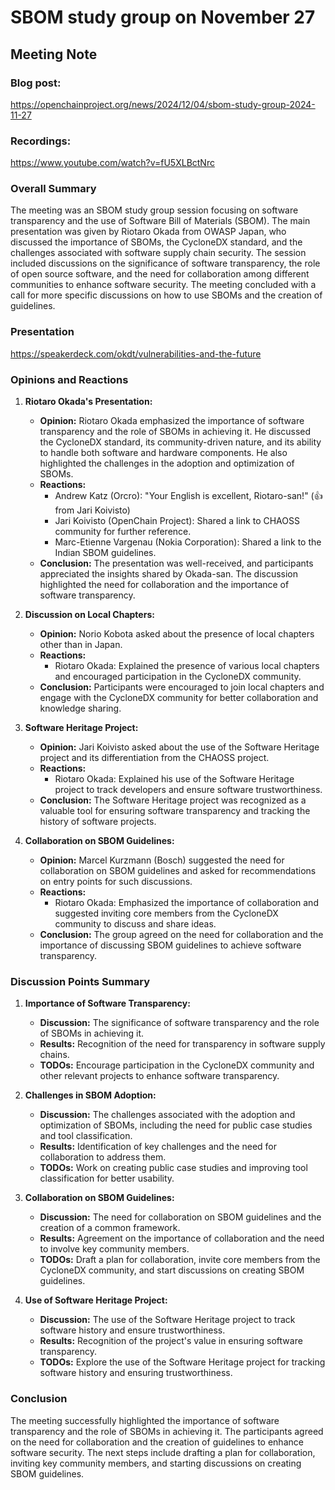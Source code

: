 # SBOM study group on November 27

## Meeting Note  

### Blog post:

https://openchainproject.org/news/2024/12/04/sbom-study-group-2024-11-27  

### Recordings:

https://www.youtube.com/watch?v=fU5XLBctNrc  

### Overall Summary

The meeting was an SBOM study group session focusing on software transparency and the use of Software Bill of Materials (SBOM). The main presentation was given by Riotaro Okada from OWASP Japan, who discussed the importance of SBOMs, the CycloneDX standard, and the challenges associated with software supply chain security. The session included discussions on the significance of software transparency, the role of open source software, and the need for collaboration among different communities to enhance software security. The meeting concluded with a call for more specific discussions on how to use SBOMs and the creation of guidelines.

### Presentation

https://speakerdeck.com/okdt/vulnerabilities-and-the-future

### Opinions and Reactions

1. **Riotaro Okada's Presentation:**  
   - **Opinion:** Riotaro Okada emphasized the importance of software transparency and the role of SBOMs in achieving it. He discussed the CycloneDX standard, its community-driven nature, and its ability to handle both software and hardware components. He also highlighted the challenges in the adoption and optimization of SBOMs.  
   - **Reactions:**  
     - Andrew Katz (Orcro): "Your English is excellent, Riotaro-san!" (👍 from Jari Koivisto)  
     - Jari Koivisto (OpenChain Project): Shared a link to CHAOSS community for further reference.  
     - Marc-Etienne Vargenau (Nokia Corporation): Shared a link to the Indian SBOM guidelines.  
   - **Conclusion:** The presentation was well-received, and participants appreciated the insights shared by Okada-san. The discussion highlighted the need for collaboration and the importance of software transparency.  

2. **Discussion on Local Chapters:**  
   - **Opinion:** Norio Kobota asked about the presence of local chapters other than in Japan.  
   - **Reactions:**  
     - Riotaro Okada: Explained the presence of various local chapters and encouraged participation in the CycloneDX community.  
   - **Conclusion:** Participants were encouraged to join local chapters and engage with the CycloneDX community for better collaboration and knowledge sharing.  

3. **Software Heritage Project:**  
   - **Opinion:** Jari Koivisto asked about the use of the Software Heritage project and its differentiation from the CHAOSS project.  
   - **Reactions:**  
     - Riotaro Okada: Explained his use of the Software Heritage project to track developers and ensure software trustworthiness.  
   - **Conclusion:** The Software Heritage project was recognized as a valuable tool for ensuring software transparency and tracking the history of software projects.  

4. **Collaboration on SBOM Guidelines:**  
   - **Opinion:** Marcel Kurzmann (Bosch) suggested the need for collaboration on SBOM guidelines and asked for recommendations on entry points for such discussions.  
   - **Reactions:**  
     - Riotaro Okada: Emphasized the importance of collaboration and suggested inviting core members from the CycloneDX community to discuss and share ideas.  
   - **Conclusion:** The group agreed on the need for collaboration and the importance of discussing SBOM guidelines to achieve software transparency.  

### Discussion Points Summary

1. **Importance of Software Transparency:**  
   - **Discussion:** The significance of software transparency and the role of SBOMs in achieving it.  
   - **Results:** Recognition of the need for transparency in software supply chains.  
   - **TODOs:** Encourage participation in the CycloneDX community and other relevant projects to enhance software transparency.  

2. **Challenges in SBOM Adoption:**  
   - **Discussion:** The challenges associated with the adoption and optimization of SBOMs, including the need for public case studies and tool classification.  
   - **Results:** Identification of key challenges and the need for collaboration to address them.  
   - **TODOs:** Work on creating public case studies and improving tool classification for better usability.  

3. **Collaboration on SBOM Guidelines:**  
   - **Discussion:** The need for collaboration on SBOM guidelines and the creation of a common framework.  
   - **Results:** Agreement on the importance of collaboration and the need to involve key community members.  
   - **TODOs:** Draft a plan for collaboration, invite core members from the CycloneDX community, and start discussions on creating SBOM guidelines.  

4. **Use of Software Heritage Project:**  
   - **Discussion:** The use of the Software Heritage project to track software history and ensure trustworthiness.  
   - **Results:** Recognition of the project's value in ensuring software transparency.  
   - **TODOs:** Explore the use of the Software Heritage project for tracking software history and ensuring trustworthiness.  

### Conclusion

The meeting successfully highlighted the importance of software transparency and the role of SBOMs in achieving it. The participants agreed on the need for collaboration and the creation of guidelines to enhance software security. The next steps include drafting a plan for collaboration, inviting key community members, and starting discussions on creating SBOM guidelines.